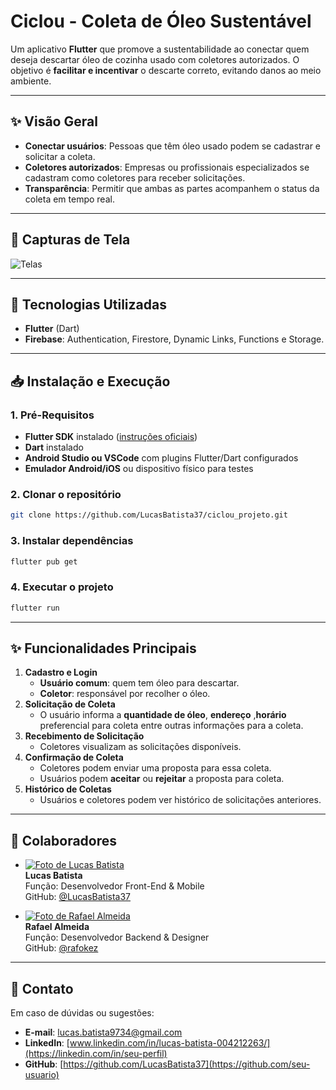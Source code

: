 # Ciclou - Coleta de Óleo Sustentável

Um aplicativo **Flutter** que promove a sustentabilidade ao conectar quem deseja descartar óleo de cozinha usado com coletores autorizados. O objetivo é **facilitar e incentivar** o descarte correto, evitando danos ao meio ambiente.

---

## :sparkles: Visão Geral

-   **Conectar usuários**: Pessoas que têm óleo usado podem se cadastrar e solicitar a coleta.
-   **Coletores autorizados**: Empresas ou profissionais especializados se cadastram como coletores para receber solicitações.
-   **Transparência**: Permitir que ambas as partes acompanhem o status da coleta em tempo real.

---

## :camera_flash: Capturas de Tela 


![Telas](./assets/ciclou_telas.png)

---

## :wrench: Tecnologias Utilizadas

-   **Flutter** (Dart)
-   **Firebase**: Authentication, Firestore, Dynamic Links, Functions e Storage.

---

## :inbox_tray: Instalação e Execução

### 1. Pré-Requisitos

-   **Flutter SDK** instalado ([instruções oficiais](https://docs.flutter.dev/get-started/install))
-   **Dart** instalado 
-   **Android Studio ou VSCode** com plugins Flutter/Dart configurados
-   **Emulador Android/iOS** ou dispositivo físico para testes

### 2. Clonar o repositório

```bash
git clone https://github.com/LucasBatista37/ciclou_projeto.git
```

### 3. Instalar dependências

```bash
flutter pub get
```

### 4. Executar o projeto

```bash
flutter run
```
---

## :sparkles: Funcionalidades Principais

1.  **Cadastro e Login**
    -   **Usuário comum**: quem tem óleo para descartar.
    -   **Coletor**: responsável por recolher o óleo.
2.  **Solicitação de Coleta**
    -   O usuário informa a **quantidade de óleo**, **endereço** ,**horário** preferencial para coleta entre outras informações para a coleta.
3.  **Recebimento de Solicitação**
    -   Coletores visualizam as solicitações disponíveis.
4.  **Confirmação de Coleta**
    -   Coletores podem enviar uma proposta para essa coleta.
    -   Usuários podem **aceitar** ou **rejeitar** a proposta para coleta.
5.  **Histórico de Coletas**
    -   Usuários e coletores podem ver histórico de solicitações anteriores.

---

## :handshake: Colaboradores

- [![Foto de Lucas Batista](https://github.com/LucasBatista37.png?size=100)](https://github.com/LucasBatista37)  
  **Lucas Batista**  
  Função: Desenvolvedor Front-End & Mobile  
  GitHub: [@LucasBatista37](https://github.com/LucasBatista37)

- [![Foto de Rafael Almeida](https://github.com/rafokez.png?size=100)](https://github.com/Colab2)  
  **Rafael Almeida**  
  Função: Desenvolvedor Backend & Designer  
  GitHub: [@rafokez](https://github.com/rafokez)

---


## :wave: Contato

Em caso de dúvidas ou sugestões:

-   **E-mail**: [lucas.batista9734@gmail.com](mailto:seu.email@exemplo.com)
-   **LinkedIn**: [www.linkedin.com/in/lucas-batista-004212263/](https://linkedin.com/in/seu-perfil)
-   **GitHub**: [https://github.com/LucasBatista37](https://github.com/seu-usuario)